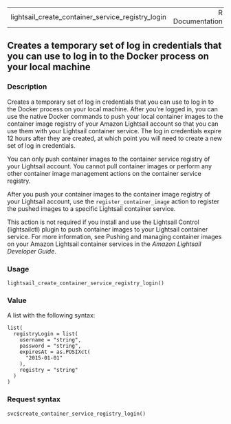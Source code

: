 <table style="width: 100%;">
<tbody>
<tr class="odd">
<td>lightsail_create_container_service_registry_login</td>
<td style="text-align: right;">R Documentation</td>
</tr>
</tbody>
</table>

## Creates a temporary set of log in credentials that you can use to log in to the Docker process on your local machine

### Description

Creates a temporary set of log in credentials that you can use to log in
to the Docker process on your local machine. After you're logged in, you
can use the native Docker commands to push your local container images
to the container image registry of your Amazon Lightsail account so that
you can use them with your Lightsail container service. The log in
credentials expire 12 hours after they are created, at which point you
will need to create a new set of log in credentials.

You can only push container images to the container service registry of
your Lightsail account. You cannot pull container images or perform any
other container image management actions on the container service
registry.

After you push your container images to the container image registry of
your Lightsail account, use the `register_container_image` action to
register the pushed images to a specific Lightsail container service.

This action is not required if you install and use the Lightsail Control
(lightsailctl) plugin to push container images to your Lightsail
container service. For more information, see Pushing and managing
container images on your Amazon Lightsail container services in the
*Amazon Lightsail Developer Guide*.

### Usage

    lightsail_create_container_service_registry_login()

### Value

A list with the following syntax:

    list(
      registryLogin = list(
        username = "string",
        password = "string",
        expiresAt = as.POSIXct(
          "2015-01-01"
        ),
        registry = "string"
      )
    )

### Request syntax

    svc$create_container_service_registry_login()
